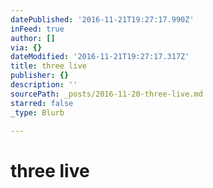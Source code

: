 ```yaml
---
datePublished: '2016-11-21T19:27:17.990Z'
inFeed: true
author: []
via: {}
dateModified: '2016-11-21T19:27:17.317Z'
title: three live
publisher: {}
description: ''
sourcePath: _posts/2016-11-20-three-live.md
starred: false
_type: Blurb

---
```

# three live